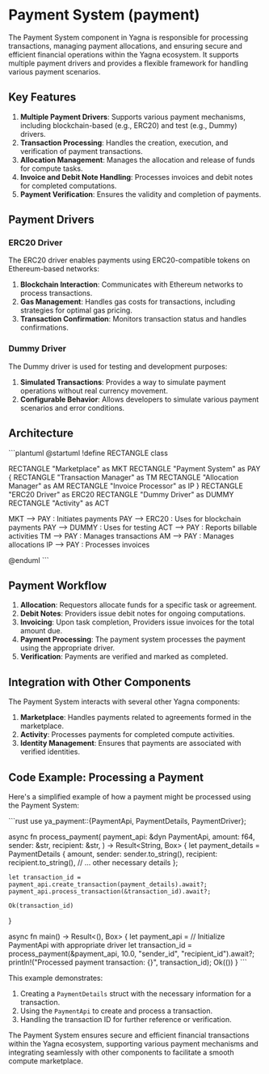 # Payment System (payment)

The Payment System component in Yagna is responsible for processing transactions, managing payment allocations, and ensuring secure and efficient financial operations within the Yagna ecosystem. It supports multiple payment drivers and provides a flexible framework for handling various payment scenarios.

## Key Features

1. **Multiple Payment Drivers**: Supports various payment mechanisms, including blockchain-based (e.g., ERC20) and test (e.g., Dummy) drivers.
2. **Transaction Processing**: Handles the creation, execution, and verification of payment transactions.
3. **Allocation Management**: Manages the allocation and release of funds for compute tasks.
4. **Invoice and Debit Note Handling**: Processes invoices and debit notes for completed computations.
5. **Payment Verification**: Ensures the validity and completion of payments.

## Payment Drivers

### ERC20 Driver

The ERC20 driver enables payments using ERC20-compatible tokens on Ethereum-based networks:

1. **Blockchain Interaction**: Communicates with Ethereum networks to process transactions.
2. **Gas Management**: Handles gas costs for transactions, including strategies for optimal gas pricing.
3. **Transaction Confirmation**: Monitors transaction status and handles confirmations.

### Dummy Driver

The Dummy driver is used for testing and development purposes:

1. **Simulated Transactions**: Provides a way to simulate payment operations without real currency movement.
2. **Configurable Behavior**: Allows developers to simulate various payment scenarios and error conditions.

## Architecture

\```plantuml
@startuml
!define RECTANGLE class

RECTANGLE "Marketplace" as MKT
RECTANGLE "Payment System" as PAY {
  RECTANGLE "Transaction Manager" as TM
  RECTANGLE "Allocation Manager" as AM
  RECTANGLE "Invoice Processor" as IP
}
RECTANGLE "ERC20 Driver" as ERC20
RECTANGLE "Dummy Driver" as DUMMY
RECTANGLE "Activity" as ACT

MKT --> PAY : Initiates payments
PAY --> ERC20 : Uses for blockchain payments
PAY --> DUMMY : Uses for testing
ACT --> PAY : Reports billable activities
TM --> PAY : Manages transactions
AM --> PAY : Manages allocations
IP --> PAY : Processes invoices

@enduml
\```

## Payment Workflow

1. **Allocation**: Requestors allocate funds for a specific task or agreement.
2. **Debit Notes**: Providers issue debit notes for ongoing computations.
3. **Invoicing**: Upon task completion, Providers issue invoices for the total amount due.
4. **Payment Processing**: The payment system processes the payment using the appropriate driver.
5. **Verification**: Payments are verified and marked as completed.

## Integration with Other Components

The Payment System interacts with several other Yagna components:

1. **Marketplace**: Handles payments related to agreements formed in the marketplace.
2. **Activity**: Processes payments for completed compute activities.
3. **Identity Management**: Ensures that payments are associated with verified identities.

## Code Example: Processing a Payment

Here's a simplified example of how a payment might be processed using the Payment System:

\```rust
use ya_payment::{PaymentApi, PaymentDetails, PaymentDriver};

async fn process_payment(
    payment_api: &dyn PaymentApi,
    amount: f64,
    sender: &str,
    recipient: &str,
) -> Result<String, Box<dyn std::error::Error>> {
    let payment_details = PaymentDetails {
        amount,
        sender: sender.to_string(),
        recipient: recipient.to_string(),
        // ... other necessary details
    };

    let transaction_id = payment_api.create_transaction(payment_details).await?;
    payment_api.process_transaction(&transaction_id).await?;
    
    Ok(transaction_id)
}

async fn main() -> Result<(), Box<dyn std::error::Error>> {
    let payment_api = // Initialize PaymentApi with appropriate driver
    let transaction_id = process_payment(&payment_api, 10.0, "sender_id", "recipient_id").await?;
    println!("Processed payment transaction: {}", transaction_id);
    Ok(())
}
\```

This example demonstrates:
1. Creating a `PaymentDetails` struct with the necessary information for a transaction.
2. Using the `PaymentApi` to create and process a transaction.
3. Handling the transaction ID for further reference or verification.

The Payment System ensures secure and efficient financial transactions within the Yagna ecosystem, supporting various payment mechanisms and integrating seamlessly with other components to facilitate a smooth compute marketplace.